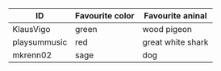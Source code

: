 
ID           | Favourite color | Favourite aninal
-------------| ----------------|----------------
KlausVigo    | green           | wood pigeon
playsummusic | red             | great white shark
mkrenn02     | sage            | dog
